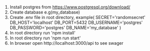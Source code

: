 1. Install postgres from https://www.postgresql.org/download/ 
2. Create database e.g(my_database)
3. Create .env file in root directory, example(
    SECRET='randomsecret'
    DB_HOST='localhost'
    DB_PORT=5432
    DB_USERNAME='postgres'
    DB_PASSWORD='postgres'
    DB_NAME='my_database'
  )
4. In root directory run 'npm install'
5. In root directory run 'npm run start'
6. In browser open http://localhost:3000/api to see swager
